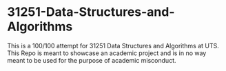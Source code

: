 # 31251-Data-Structures-and-Algorithms
This is a 100/100 attempt for 31251 Data Structures and Algorithms at UTS. This Repo is meant to showcase an academic project and is in no way meant to be used for the purpose of academic misconduct.

